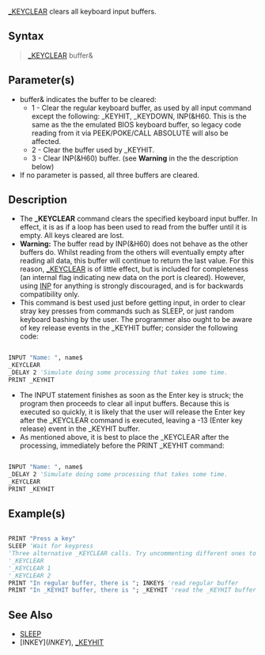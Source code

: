 [_KEYCLEAR](_KEYCLEAR) clears all keyboard input buffers.

## Syntax

> [_KEYCLEAR](_KEYCLEAR) buffer&

## Parameter(s)

* buffer& indicates the buffer to be cleared:
  * 1 - Clear the regular keyboard buffer, as used by all input command except the following:  _KEYHIT, _KEYDOWN, INP(&H60.  This is the same as the the emulated BIOS keyboard buffer, so legacy code reading from it via PEEK/POKE/CALL ABSOLUTE will also be affected.
  * 2 - Clear the buffer used by _KEYHIT.
  * 3 - Clear INP(&H60) buffer. (see **Warning** in the the description below)
* If no parameter is passed, all three buffers are cleared.

## Description

* The **_KEYCLEAR** command clears the specified keyboard input buffer. In effect, it is as if a loop has been used to read from the buffer until it is empty. All keys cleared are lost. 
* **Warning:** The buffer read by INP(&H60) does not behave as the other buffers do. Whilst reading from the others will eventually empty after reading all data, this buffer will continue to return the last value. For this reason, [_KEYCLEAR](_KEYCLEAR) is of little effect, but is included for completeness (an internal flag indicating new data on the port is cleared). However, using [INP](INP) for anything is strongly discouraged, and is for backwards compatibility only.
* This command is best used just before getting input, in order to clear stray key presses from commands such as SLEEP, or just random keyboard bashing by the user. The programmer also ought to be aware of key release events in the _KEYHIT buffer; consider the following code:

```vb

INPUT "Name: ", name$
_KEYCLEAR
_DELAY 2 'Simulate doing some processing that takes some time.
PRINT _KEYHIT

```

* The INPUT statement finishes as soon as the Enter key is struck; the program then proceeds to clear all input buffers. Because this is executed so quickly, it is likely that the user will release the Enter key after the _KEYCLEAR command is executed, leaving a -13 (Enter key release) event in the _KEYHIT buffer.
* As mentioned above, it is best to place the _KEYCLEAR after the processing, immediately before the PRINT _KEYHIT command:

```vb

INPUT "Name: ", name$
_DELAY 2 'Simulate doing some processing that takes some time.
_KEYCLEAR
PRINT _KEYHIT

```

## Example(s)

```vb

PRINT "Press a key"
SLEEP 'Wait for keypress
'Three alternative _KEYCLEAR calls. Try uncommenting different ones to see the effect.
'_KEYCLEAR
'_KEYCLEAR 1
'_KEYCLEAR 2
PRINT "In regular buffer, there is "; INKEY$ 'read regular buffer
PRINT "In _KEYHIT buffer, there is "; _KEYHIT 'read the _KEYHIT buffer

```

## See Also

* [SLEEP](SLEEP)
* [INKEY$](INKEY$), [_KEYHIT](_KEYHIT)
